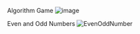 Algorithm Game
![image](https://user-images.githubusercontent.com/44917179/205192132-9a83e62f-3f0b-42d1-adcc-c946d2190bbf.png)

Even and Odd Numbers
![EvenOddNumber](https://user-images.githubusercontent.com/44917179/205193840-f7c9bacc-922c-4beb-8492-5d108ab72a13.png)

